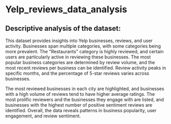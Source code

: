 # Yelp_reviews_data_analysis
## Descriptive analysis of the dataset:

This dataset provides insights into Yelp businesses, reviews, and user activity. Businesses span multiple categories, with some categories being more prevalent. The "Restaurants" category is highly reviewed, and certain users are particularly active in reviewing these businesses. The most popular business categories are determined by review volume, and the most recent reviews per business can be identified. Review activity peaks in specific months, and the percentage of 5-star reviews varies across businesses.

The most reviewed businesses in each city are highlighted, and businesses with a high volume of reviews tend to have higher average ratings. The most prolific reviewers and the businesses they engage with are listed, and businesses with the highest number of positive sentiment reviews are identified. Overall, the data reveals patterns in business popularity, user engagement, and review sentiment.

